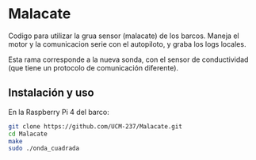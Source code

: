 # Malacate

Codigo para utilizar la grua sensor (malacate) de los barcos. Maneja el motor y la comunicacion serie con el autopiloto, y graba los logs locales.

Esta rama corresponde a la nueva sonda, con el sensor de conductividad (que tiene un protocolo de comunicación diferente).

## Instalación y uso

En la Raspberry Pi 4 del barco:

```bash
git clone https://github.com/UCM-237/Malacate.git
cd Malacate
make
sudo ./onda_cuadrada
```
